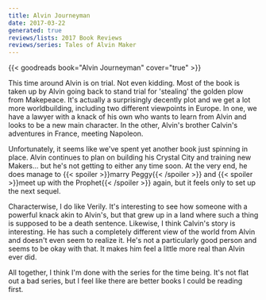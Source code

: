 ```yaml
---
title: Alvin Journeyman
date: 2017-03-22
generated: true
reviews/lists: 2017 Book Reviews
reviews/series: Tales of Alvin Maker
---
```

{{< goodreads book="Alvin Journeyman" cover="true" >}}

This time around Alvin is on trial. Not even kidding. Most of the book is taken up by Alvin going back to stand trial for 'stealing' the golden plow from Makepeace. It's actually a surprisingly decently plot and we get a lot more worldbuilding, including two different viewpoints in Europe. In one, we have a lawyer with a knack of his own who wants to learn from Alvin and looks to be a new main character. In the other, Alvin's brother Calvin's adventures in France, meeting Napoleon.  

Unfortunately, it seems like we've spent yet another book just spinning in place. Alvin continues to plan on building his Crystal City and training new Makers... but he's not getting to either any time soon. At the very end, he does manage to  {{< spoiler >}}marry Peggy{{< /spoiler >}}  and  {{< spoiler >}}meet up with the Prophet{{< /spoiler >}}  again, but it feels only to set up the next sequel.  

<!--more-->

Characterwise, I do like Verily. It's interesting to see how someone with a powerful knack akin to Alvin's, but that grew up in a land where such a thing is supposed to be a death sentence. Likewise, I think Calvin's story is interesting. He has such a completely different view of the world from Alvin and doesn't even seem to realize it. He's not a particularly good person and seems to be okay with that. It makes him feel a little more real than Alvin ever did.  

All together, I think I'm done with the series for the time being. It's not flat out a bad series, but I feel like there are better books I could be reading first.


